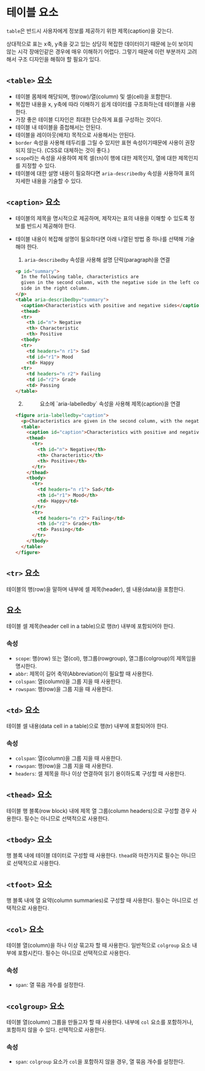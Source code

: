 # 테이블 요소

`table`은 반드시 사용자에게 정보를 제공하기 위한 제목(caption)을 갖는다.

상대적으로 표는 x축, y축을 갖고 있는 상당히 복잡한 데이터이기 때문에 눈이 보이지 않는 시각 장애인같은 경우에 매우 이해하기 어렵다. 그렇기 때문에 이런 부분까지 고려해서 구조 디자인을 해줘야 할 필요가 있다.

## `<table>` 요소

* 테이블 몸체에 해당되며, 행(row)/열(column) 및 셀(cell)을 포함한다.
* 복잡한 내용을 x, y축에 따라 이해하기 쉽게 데이터를 구조화하는데 테이블을 사용한다.
* 가장 좋은 테이블 디자인은 최대한 단순하게 표를 구성하는 것이다.
* 테이블 내 테이블을 중첩해서는 안된다.
* 테이블을 레이아웃(배치) 목적으로 사용해서는 안된다.
* `border` 속성을 사용해 테두리를 그릴 수 있지만 표현 속성이기때문에 사용이 권장되지 않는다. (CSS로 대체하는 것이 좋다.)
* `scope`라는 속성을 사용하여 제목 셀(`th`)이 행에 대한 제목인지, 열에 대한 제목인지를 지정할 수 있다.
* 테이블에 대한 설명 내용이 필요하다면 `aria-describedby` 속성을 사용하여 표의 자세한 내용을 기술할 수 있다.

## `<caption>` 요소

* 테이블의 제목을 명시적으로 제공하며, 제작자는 표의 내용을 이해할 수 있도록 정보를 반드시 제공해야 한다.
* 테이블 내용이 복잡해 설명이 필요하다면 아래 나열된 방법 중 하나를 선택해 기술해야 한다.
  1. `aria-describedby` 속성을 사용해 설명 단락(paragraph)을 연결

  ```html
  <p id="summary">
    In the following table, characteristics are
    given in the second column, with the negative side in the left column and the positive
    side in the right column.
  </p>
  <table aria-describedby="summary">
    <caption>Characteristics with positive and negative sides</caption>
    <thead>
    <tr>
      <th id="n"> Negative
      <th> Characteristic
      <th> Positive
    <tbody>
    <tr>
      <td headers="n r1"> Sad
      <td id="r1"> Mood
      <td> Happy
    <tr>
      <td headers="n r2"> Failing
      <td id="r2"> Grade
      <td> Passing
  </table>
  ```

  2. <figure> 요소에 `aria-labelledby` 속성을 사용해 제목(caption)을 연결

  ```html
  <figure aria-labelledby="caption">
    <p>Characteristics are given in the second column, with the negative side in the left column and the positive side in the right column.</p>
    <table>
      <caption id="caption">Characteristics with positive and negative sides</caption>
      <thead>
        <tr>
          <th id="n"> Negative</th>
          <th> Characteristic</th>
          <th> Positive</th>
        </tr>
      </thead>
      <tbody>
        <tr>
          <td headers="n r1"> Sad</td>
          <th id="r1"> Mood</th>
          <td> Happy</td>
        </tr>
        <tr>
          <td headers="n r2"> Failing</td>
          <th id="r2"> Grade</th>
          <td> Passing</td>
        </tr>
      </tbody>
    </table>
  </figure>
  ```

## `<tr>` 요소

테이블의 행(row)을 말하며 내부에 셀 제목(header), 셀 내용(data)을 포함한다.

## <th> 요소

테이블 셀 제목(header cell in a table)으로 행(tr) 내부에 포함되어야 한다.

### 속성

* `scope`: 행(row) 또는 열(col), 행그룹(rowgroup), 열그룹(colgroup)의 제목임을 명시한다.
* `abbr`: 제목이 길어 축약(Abbreviation)이 필요할 때 사용한다.
* `colspan`: 열(column)을 그룹 지을 때 사용한다.
* `rowspan`: 행(row)을 그룹 지을 때 사용한다.

## `<td>` 요소

테이블 셀 내용(data cell in a table)으로 행(tr) 내부에 포함되어야 한다.

### 속성

* `colspan`: 열(column)을 그룹 지을 때 사용한다.
* `rowspan`: 행(row)을 그룹 지을 때 사용한다.
* `headers`: 셀 제목을 하나 이상 연결하여 읽기 용이하도록 구성할 때 사용한다.

## `<thead>` 요소

테이블 행 블록(row block) 내에 제목 열 그룹(column headers)으로 구성할 경우 사용한다. 필수는 아니므로 선택적으로 사용한다.

## `<tbody>` 요소

행 블록 내에 테이블 데이터로 구성할 때 사용한다. `thead`와 마찬가지로 필수는 아니므로 선택적으로 사용한다.

## `<tfoot>` 요소

행 블록 내에 열 요약(column summaries)로 구성할 때 사용한다. 필수는 아니므로 선택적으로 사용한다.

## `<col>` 요소

테이블 열(column)을 하나 이상 묶고자 할 때 사용한다. 일반적으로 `colgroup` 요소 내부에 포함시킨다. 필수는 아니므로 선택적으로 사용한다.

### 속성

* `span`: 열 묶음 개수를 설정한다.

## `<colgroup>` 요소

테이블 열(column) 그룹을 만들고자 할 때 사용한다. 내부에 `col` 요소를 포함하거나, 포함하지 않을 수 있다. 선택적으로 사용한다.

### 속성

* `span`: `colgroup` 요소가 `col`을 포함하지 않을 경우, 열 묶음 개수를 설정한다.